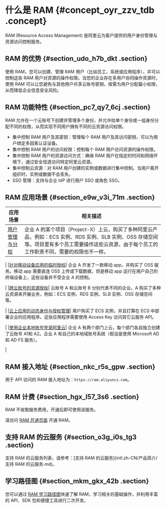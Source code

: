 # 什么是 RAM {#concept_oyr_zzv_tdb .concept}

RAM \(Resource Access Management\) 是阿里云为客户提供的用户身份管理与资源访问控制服务。

## RAM 的优势 {#section_udo_h7b_dkt .section}

使用 RAM，您可以创建、管理 RAM 用户（比如员工、系统或应用程序），并可以控制这些 RAM 用户对资源的操作权限。当您的企业存在多用户协同操作资源时，使用 RAM 可以让您避免与其他用户共享云账号密钥，按需为用户分配最小权限，从而降低企业信息安全风险。

## RAM 功能特性 {#section_pc7_qy7_6cj .section}

RAM 允许在一个云账号下创建并管理多个身份，并允许给单个身份或一组身份分配不同的权限，从而实现不同用户拥有不同的云资源访问权限。

-   集中控制 RAM 用户及其密钥：管理每个 RAM 用户及其访问密钥，可以为用户绑定多因素认证设备。
-   集中控制 RAM 用户的访问权限：控制每个 RAM 用户访问资源的操作权限。
-   集中控制 RAM 用户的资源访问方式：确保 RAM 用户在指定的时间和网络环境下，通过安全信道访问特定阿里云资源。
-   集中控制云资源：对 RAM 用户创建的实例或数据进行集中控制。当用户离开组织时，实例或数据不会丢失。
-   SSO 管理：支持与企业 IdP 进行用户 SSO 或角色 SSO。

## RAM 应用场景 {#section_e9w_v3i_71m .section}

|应用场景|相关描述|
|----|----|
|[用户管理与分权](../intl.zh-CN/最佳实践/用户管理与分权.md#)| 企业 A 的某个项目（Project-X）上云，购买了多种阿里云产品，例如：ECS 实例、RDS 实例、SLB 实例、OSS 存储空间等。项目里有多个员工需要操作这些云资源，由于每个员工的工作职责不同，需要的权限也不一样。

 |
|[针对移动设备应用的临时授权](../intl.zh-CN/最佳实践/针对移动设备应用的临时授权.md#)| 企业 A 开发了一款移动 app，并购买了 OSS 服务。移动 app 需要直连 OSS 上传或下载数据，但是移动 app 运行在用户自己的终端设备上，这些设备并不受企业 A 的控制。

 |
|[跨云账号的资源授权](../intl.zh-CN/最佳实践/跨云账号的资源授权.md#)| 云账号 A 和云账号 B 分别代表不同的企业。A 购买了多种云资源来开展业务，例如：ECS 实例、RDS 实例、SLB 实例、OSS 存储空间等。

 |
|[云上应用的动态身份与授权管理](../intl.zh-CN/最佳实践/云上应用的动态身份与授权管理.md#)| 用户购买了 ECS 实例，并且打算在 ECS 中部署企业的应用程序。这些应用程序需要使用 Access Key 访问其它云服务 API。

 |
|[使用企业本地账号登录阿里云](../intl.zh-CN/最佳实践/使用企业本地账号登录阿里云.md#)| 企业 A 有两个部门上云，每个部门各自独立创建了云账号 A1和 A2。企业 A 有自己的本地域账号系统（假设是使用 Microsoft AD 和 AD FS 服务）。

 |

## RAM 接入地址 {#section_nkc_r5s_gpw .section}

用于 API 访问的 RAM 接入地址为：`https://ram.aliyuncs.com`。

## RAM 计费 {#section_hgx_l57_3s6 .section}

RAM 不收取服务费用，开通后即可使用该服务。

请访问 [RAM 开通页面](https://buy-intl.aliyun.com/ram) 开通 RAM。

## 支持 RAM 的云服务 {#section_o3g_i0s_tg3 .section}

支持 RAM 的云服务列表，请参考：[支持 RAM 的云服务](intl.zh-CN/产品简介/支持 RAM 的云服务.md)。

## 学习路径图 {#section_mkm_gkx_42b .section}

您可以通过 [RAM 学习路径图](https://www.alibabacloud.com/getting-started/learningpath/ram)快速了解 RAM，学习相关的基础操作，并利用丰富的 API、SDK 包和便捷工具进行二次开发。

